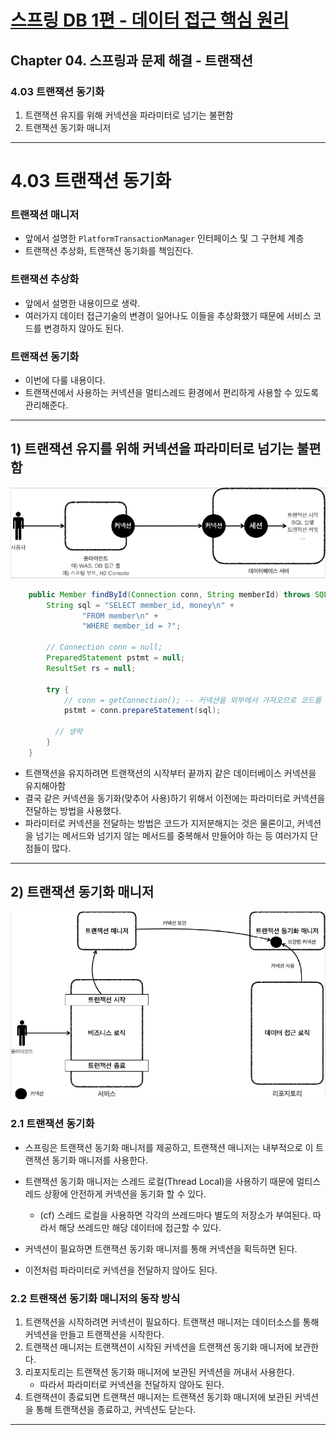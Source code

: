 # <a href = "../README.md" target="_blank">스프링 DB 1편 - 데이터 접근 핵심 원리</a>
## Chapter 04. 스프링과 문제 해결 - 트랜잭션
### 4.03 트랜잭션 동기화
1) 트랜잭션 유지를 위해 커넥션을 파라미터로 넘기는 불편함
2) 트랜잭션 동기화 매니저

---

# 4.03 트랜잭션 동기화

### 트랜잭션 매니저
- 앞에서 설명한 `PlatformTransactionManager` 인터페이스 및 그 구현체 계층
- 트랜잭션 추상화, 트랜잭션 동기화를 책임진다.

### 트랜잭션 추상화
- 앞에서 설명한 내용이므로 생략.
- 여러가지 데이터 접근기술의 변경이 일어나도 이들을 추상화했기 때문에 서비스 코드를 변경하지 않아도 된다.

### 트랜잭션 동기화
- 이번에 다룰 내용이다.
- 트랜잭션에서 사용하는 커넥션을 멀티스레드 환경에서 편리하게 사용할 수 있도록 관리해준다.

---

## 1) 트랜잭션 유지를 위해 커넥션을 파라미터로 넘기는 불편함
![connection_db_session](img/connection_db_session.png)
```java
    public Member findById(Connection conn, String memberId) throws SQLException {
        String sql = "SELECT member_id, money\n" +
                "FROM member\n" +
                "WHERE member_id = ?";

        // Connection conn = null;  
        PreparedStatement pstmt = null;
        ResultSet rs = null;

        try {
            // conn = getConnection(); -- 커넥션을 외부에서 가져오므로 코드를 지움
            pstmt = conn.prepareStatement(sql);

          // 생략
        }
    }   
```
- 트랜잭션을 유지하려면 트랜잭션의 시작부터 끝까지 같은 데이터베이스 커넥션을 유지해아함
- 결국 같은 커넥션을 동기화(맞추어 사용)하기 위해서 이전에는 파라미터로 커넥션을 전달하는 방법을 사용했다.
- 파라미터로 커넥션을 전달하는 방법은 코드가 지저분해지는 것은 물론이고, 커넥션을 넘기는 메서드와 넘기지 않는 메서드를 중복해서 만들어야 하는 등 여러가지 단점들이 많다.

---

## 2) 트랜잭션 동기화 매니저

![TransactionSynchronizationManager](img/TransactionSynchronizationManager.png)

### 2.1 트랜잭션 동기화
- 스프링은 트랜잭션 동기화 매니저를 제공하고, 트랜잭션 매니저는 내부적으로 이 트랜잭션 동기화 매니저를 사용한다.
- 트랜잭션 동기화 매니저는 스레드 로컬(Thread Local)을 사용하기 때문에 멀티스레드 상황에 안전하게 커넥션을 동기화 할 수 있다. 
  - (cf) 스레드 로컬을 사용하면 각각의 쓰레드마다 별도의 저장소가 부여된다. 따라서 해당 쓰레드만 해당 데이터에 접근할 수 있다.
- 커넥션이 필요하면 트랜잭션 동기화 매니저를 통해 커넥션을 획득하면 된다.
  
- 이전처럼 파라미터로 커넥션을 전달하지 않아도 된다.

### 2.2 트랜잭션 동기화 매니저의 동작 방식
1. 트랜잭션을 시작하려면 커넥션이 필요하다. 트랜잭션 매니저는 데이터소스를 통해 커넥션을 만들고 트랜잭션을 시작한다.
2. 트랜잭션 매니저는 트랜잭션이 시작된 커넥션을 트랜잭션 동기화 매니저에 보관한다.
3. 리포지토리는 트랜잭션 동기화 매니저에 보관된 커넥션을 꺼내서 사용한다.
   - 따라서 파라미터로 커넥션을 전달하지 않아도 된다.
4. 트랜잭션이 종료되면 트랜잭션 매니저는 트랜잭션 동기화 매니저에 보관된 커넥션을 통해 트랜잭션을 종료하고, 커넥션도 닫는다.

---
